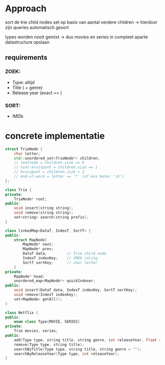 

# Approach

sort de trie child nodes set op basis van aantal verdere children
->  hierdoor zijn queries automatisch gesort

types worden nooit gemixt -> dus movies en series in compleet aparte datastructure opslaan

## requirements

### ZOEK:
 - Type: altijd
 - Title ( + genre)
 - Release year (exact == )

### SORT:
 - IMDb

# concrete implementatie

```cpp
struct TrieNode {
    char letter;
    std::unordered_set<TrieNode*> children;
    // leafnode = children.size == 0
    // niet-kruispunt = children.size == 1
    // kruispunt = children.size > 1
    // end-of-word = letter == '*' (of mss beter '\0')
};
```
```cpp
class Trie {
private:
    TrieNode* root;
public:
    void insert(string string);
    void remove(string string);
    set<string> search(string prefix);
}
```
```cpp
class linkedMap<DataT, IndexT, SortT> {
public:
    struct MapNode{
        MapNode* next;
        MapNode* prev;
        DataT data;         // Trie child node
        IndexT indexKey;    // IMDb rating
        SortT sortKey;      // char letter
    }
private:
    MapNode* head;
    unordered_map<MapNode*> quickIndexer;
public:
    void insert(DataT data, IndexT indexKey, SortT sortKey);
    void remove(IndexT indexKey);
    set<MapNode> getAll();
}
```
```cpp
class Netflix {
public:
    enum class Type{MOVIE, SERIES}
private:
    Trie movies, series;
public:
    add(Type type, string title, string genre, int releaseYear, float rating);
    remove(Type type, string title);
    searchByTitle(Type type, string title, string genre = "");
    searchByReleaseYear(Type type, int releaseYear);
}
```

